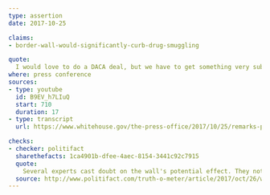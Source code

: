 ```yaml
---
type: assertion
date: 2017-10-25

claims:
- border-wall-would-significantly-curb-drug-smuggling

quote:
  I would love to do a DACA deal, but we have to get something very substantial for it, including the wall, including security, including a strong border. We have to be able to stop drugs from pouring into our nation.
where: press conference
sources:
- type: youtube
  id: B9EV_h7LIuQ
  start: 710
  duration: 17
- type: transcript
  url: https://www.whitehouse.gov/the-press-office/2017/10/25/remarks-president-trump-marine-one-departure

checks:
- checker: politifact
  sharethefacts: 1ca4901b-dfee-4aec-8154-3441c92c7915
  quote:
    Several experts cast doubt on the wall's potential effect. They noted that much of the illegal drugs coming into the United States arrive through legal ports of entry and that smugglers also use other tools that a wall wouldn't stop (even catapults). Illicit drugs also flow from the northern border and through the mail from China.
  source: http://www.politifact.com/truth-o-meter/article/2017/oct/26/will-border-wall-stop-drugs-coming-united-states/
---
```

